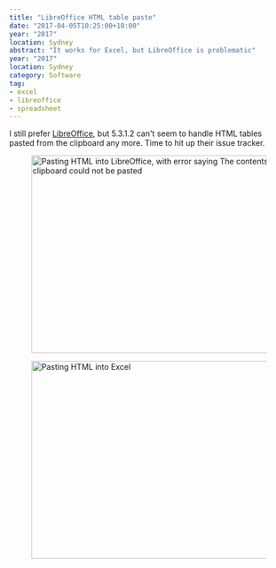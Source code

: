 ```yaml
---
title: "LibreOffice HTML table paste"
date: "2017-04-05T10:25:00+10:00"
year: "2017"
location: Sydney
abstract: "It works for Excel, but LibreOffice is problematic"
year: "2017"
location: Sydney
category: Software
tag:
- excel
- libreoffice
- spreadsheet
---
```

I still prefer [LibreOffice], but 5.3.1.2 can't seem to handle HTML tables pasted from the clipboard any more. Time to hit up their issue tracker.

<figure><img src="https://rubenerd.com/files/2017/html-table-import-libreoffice.png" alt="Pasting HTML into LibreOffice, with error saying The contents of the clipboard could not be pasted" style="width:500px; height:356px;" /></figure>
<figure><img src="https://rubenerd.com/files/2017/html-table-import-excel.png" alt="Pasting HTML into Excel" style="width:500px; height:356px;" /></figure>

[LibreOffice]: http://www.libreoffice.org


